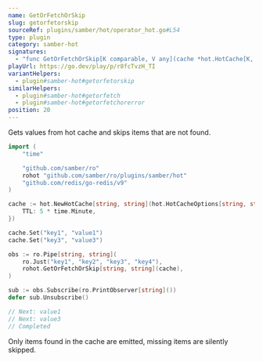 ```yaml
---
name: GetOrFetchOrSkip
slug: getorfetorskip
sourceRef: plugins/samber/hot/operator_hot.go#L54
type: plugin
category: samber-hot
signatures:
  - "func GetOrFetchOrSkip[K comparable, V any](cache *hot.HotCache[K, V])"
playUrl: https://go.dev/play/p/r8fcTvzH_TI
variantHelpers:
  - plugin#samber-hot#getorfetorskip
similarHelpers:
  - plugin#samber-hot#getorfetch
  - plugin#samber-hot#getorfetchorerror
position: 20
---
```


Gets values from hot cache and skips items that are not found.

```go
import (
    "time"

    "github.com/samber/ro"
    rohot "github.com/samber/ro/plugins/samber/hot"
    "github.com/redis/go-redis/v9"
)

cache := hot.NewHotCache[string, string](hot.HotCacheOptions[string, string]{
    TTL: 5 * time.Minute,
})

cache.Set("key1", "value1")
cache.Set("key3", "value3")

obs := ro.Pipe[string, string](
    ro.Just("key1", "key2", "key3", "key4"),
    rohot.GetOrFetchOrSkip[string, string](cache),
)

sub := obs.Subscribe(ro.PrintObserver[string]())
defer sub.Unsubscribe()

// Next: value1
// Next: value3
// Completed
```

Only items found in the cache are emitted, missing items are silently skipped.